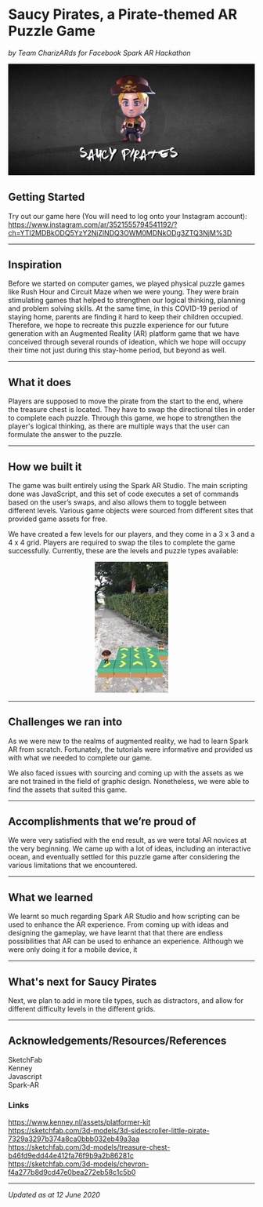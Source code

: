 # Saucy Pirates, a Pirate-themed AR Puzzle Game
*by Team CharizARds for Facebook Spark AR Hackathon*

<p align="center"><img src="img/SaucyPirates_thumbnail.png" width="600"/></p>

## Getting Started
Try out our game here (You will need to log onto your Instagram account):  
https://www.instagram.com/ar/3521555794541192/?ch=YTI2MDBkODQ5YzY2NjZlNDQ3OWM0MDNkODg3ZTQ3NjM%3D

---
## Inspiration
Before we started on computer games, we played physical puzzle games like Rush Hour and Circuit Maze when we were young. They were brain stimulating games that helped to strengthen our logical thinking, planning and problem solving skills. At the same time, in this COVID-19 period of staying home, parents are finding it hard to keep their children occupied. Therefore, we hope to recreate this puzzle experience for our future generation with an Augmented Reality (AR) platform game that we have conceived through several rounds of ideation, which we hope will occupy their time not just during this stay-home period, but beyond as well.

---
## What it does
Players are supposed to move the pirate from the start to the end, where the treasure chest is located. They have to swap the directional tiles in order to complete each puzzle. Through this game, we hope to strengthen the player's logical thinking, as there are multiple ways that the user can formulate the answer to the puzzle.

---
## How we built it
The game was built entirely using the Spark AR Studio. The main scripting done was JavaScript, and this set of code executes a set of commands based on the user’s swaps, and also allows them to toggle between different levels. Various game objects were sourced from different sites that provided game assets for free.

We have created a few levels for our players, and they come in a 3 x 3 and a 4 x 4 grid. Players are required to swap the tiles to complete the game successfully. Currently, these are the levels and puzzle types available:  
<p align="center"><img src="img/Level1.PNG" width="150"/></p>

---
## Challenges we ran into
As we were new to the realms of augmented reality, we had to learn Spark AR from scratch. Fortunately, the tutorials were informative and provided us with what we needed to complete our game. 

We also faced issues with sourcing and coming up with the assets as we are not trained in the field of graphic design. Nonetheless, we were able to find the assets that suited this game.

---
## Accomplishments that we’re proud of
We were very satisfied with the end result, as we were total AR novices at the very beginning. We came up with a lot of ideas, including an interactive ocean, and eventually settled for this puzzle game after considering the various limitations that we encountered.

---
## What we learned
We learnt so much regarding Spark AR Studio and how scripting can be used to enhance the AR experience. From coming up with ideas and designing the gameplay, we have learnt that that there are endless possibilities that AR can be used to enhance an experience. Although we were only doing it for a mobile device, it 

---
## What's next for Saucy Pirates
Next, we plan to add in more tile types, such as distractors, and allow for different difficulty levels in the different grids.

---
## Acknowledgements/Resources/References
SketchFab  
Kenney  
Javascript  
Spark-AR  

### Links
https://www.kenney.nl/assets/platformer-kit  
https://sketchfab.com/3d-models/3d-sidescroller-little-pirate-7329a3297b374a8ca0bbb032eb49a3aa  
https://sketchfab.com/3d-models/treasure-chest-b46fd9edd44e412fa76f9b9a2b86281c  
https://sketchfab.com/3d-models/chevron-f4a277b8d9cd47e0bea272eb58c1c5b0  

---
*Updated as at 12 June 2020*
